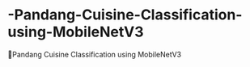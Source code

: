 # -Pandang-Cuisine-Classification-using-MobileNetV3
🍲Pandang Cuisine Classification using MobileNetV3
